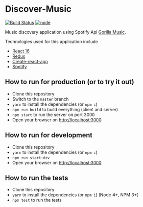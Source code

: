 
# Discover-Music

[![Build Status](https://travis-ci.org/rkterungwa16/discover-music.svg?branch=master)](https://travis-ci.org/rkterungwa16/discover-music)
[![node](https://img.shields.io/badge/node-%3E=_10.0-yellowgreen.svg?style=flat-square)](https://nodejs.org)

Music discovery application using Spotify Api [Gorilla Music](https://gorilla-muzic.herokuapp.com).

Technologies used for this application include

- [React 16](https://github.com/facebook/react)
- [Redux](https://github.com/reactjs/redux)
- [Create-react-app](https://facebook.github.io/create-react-app/)
- [Spotify](https://developer.spotify.com/documentation)

## How to run for production (or to try it out)

- Clone this repository
- Switch to the `master` branch
- `yarn` to install the dependencies (or `npm i`)
- `npm run build` to build everything (client and server)
- `npm start` to run the server on port 3000
- Open your browser on [http://localhost:3000](http://localhost:3000)

## How to run for development

- Clone this repository
- `yarn` to install the dependencies (or `npm i`)
- `npm run start:dev`
- Open your browser on [http://localhost:3000](http://localhost:3000)

## How to run the tests

- Clone this repository
- `yarn` to install the dependencies (or `npm i`) (Node 4+, NPM 3+)
- `npm test` to run the tests
